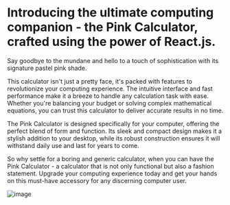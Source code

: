 # Introducing the ultimate computing companion - the Pink Calculator, crafted using the power of React.js. 
Say goodbye to the mundane and hello to a touch of sophistication with its signature pastel pink shade.

This calculator isn't just a pretty face, it's packed with features to revolutionize your computing experience. The intuitive interface and fast performance make it a breeze to handle any calculation task with ease. Whether you're balancing your budget or solving complex mathematical equations, you can trust this calculator to deliver accurate results in no time.

The Pink Calculator is designed specifically for your computer, offering the perfect blend of form and function. Its sleek and compact design makes it a stylish addition to your desktop, while its robust construction ensures it will withstand daily use and last for years to come.

So why settle for a boring and generic calculator, when you can have the Pink Calculator - a calculator that is not only functional but also a fashion statement. Upgrade your computing experience today and get your hands on this must-have accessory for any discerning computer user.

![image](https://user-images.githubusercontent.com/43397999/222931662-736ae8f8-3e37-44d0-83f4-b996a8fe93b5.png)
